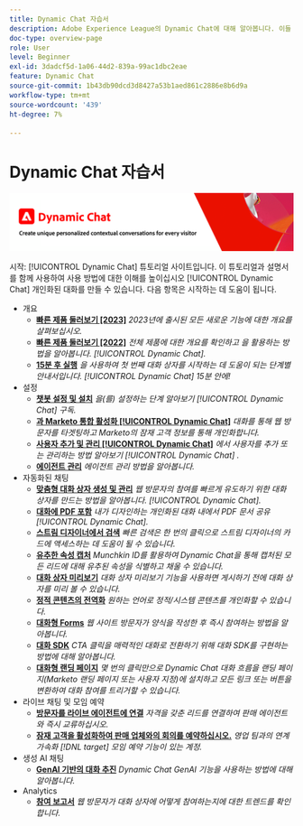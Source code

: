```yaml
---
title: Dynamic Chat 자습서
description: Adobe Experience League의 Dynamic Chat에 대해 알아봅니다. 이들 튜토리얼과 설명서를 통해 Dynamic Chat를 사용하여 맞춤형 대화를 만드는 방법에 대한 이해를 높이십시오.
doc-type: overview-page
role: User
level: Beginner
exl-id: 3dadcf5d-1a06-44d2-839a-99ac1dbc2eae
feature: Dynamic Chat
source-git-commit: 1b43db90dcd3d8427a53b1aed861c2886e8b6d9a
workflow-type: tm+mt
source-wordcount: '439'
ht-degree: 7%

---
```


# Dynamic Chat 자습서

![](assets/dynamic-chat-header.png)

시작: [!UICONTROL Dynamic Chat]  튜토리얼 사이트입니다. 이 튜토리얼과 설명서를 함께 사용하여 사용 방법에 대한 이해를 높이십시오 [!UICONTROL Dynamic Chat]  개인화된 대화를 만들 수 있습니다. 다음 항목은 시작하는 데 도움이 됩니다.

* 개요
   * **[빠른 제품 둘러보기 [2023]](product-tour.md)**
     *2023년에 출시된 모든 새로운 기능에 대한 개요를 살펴보십시오.*
   * **[빠른 제품 둘러보기 [2022]](product-tour.md)**
     *전체 제품에 대한 개요를 확인하고 을 활용하는 방법을 알아봅니다. [!UICONTROL Dynamic Chat].*
   * **[15분 후 실행](go-live-in-15-minutes.md)**
     *을 사용하여 첫 번째 대화 상자를 시작하는 데 도움이 되는 단계별 안내서입니다. [!UICONTROL Dynamic Chat]  15분 안에!*
* 설정
   * **[챗봇 설정 및 설치](setup.md)**
     *을(를) 설정하는 단계 알아보기 [!UICONTROL Dynamic Chat]  구독.*
   * **[과 Marketo 통합 활성화 [!UICONTROL Dynamic Chat]](marketo-integration.md)**
     *대화를 통해 웹 방문자를 타겟팅하고 Marketo의 잠재 고객 정보를 통해 개인화합니다.*
   * **[사용자 추가 및 관리 [!UICONTROL Dynamic Chat]](user-management.md)**
     *에서 사용자를 추가 또는 관리하는 방법 알아보기 [!UICONTROL Dynamic Chat] .*
   * **[에이전트 관리](agent-management.md)**
     *에이전트 관리 방법을 알아봅니다.*
* 자동화된 채팅
   * **[맞춤형 대화 상자 생성 및 관리](dialogue-management.md)**
     *웹 방문자의 참여를 빠르게 유도하기 위한 대화 상자를 만드는 방법을 알아봅니다. [!UICONTROL Dynamic Chat].*
   * **[대화에 PDF 포함](document-cloud-integration.md)**
     *내가 디자인하는 개인화된 대화 내에서 PDF 문서 공유 [!UICONTROL Dynamic Chat].*
   * **[스트림 디자이너에서 검색](search-in-stream-designer.md)**
     *빠른 검색은 한 번의 클릭으로 스트림 디자이너의 카드에 액세스하는 데 도움이 될 수 있습니다.*
   * **[유추한 속성 캡처](capture-inferred-attributes.md)**
     *Munchkin ID를 활용하여 Dynamic Chat을 통해 캡처된 모든 리드에 대해 유추된 속성을 식별하고 채울 수 있습니다.*
   * **[대화 상자 미리보기](dialogue-preview.md)**
     *대화 상자 미리보기 기능을 사용하면 게시하기 전에 대화 상자를 미리 볼 수 있습니다.*
   * **[정적 콘텐츠의 전역화](globalization-of-static-content.md)**
     *원하는 언어로 정적/시스템 콘텐츠를 개인화할 수 있습니다.*
   * **[대화형 Forms](conversational-forms.md)**
     *웹 사이트 방문자가 양식을 작성한 후 즉시 참여하는 방법을 알아봅니다.*
   * **[대화 SDK](conversations-sdk.md)**
     *CTA 클릭을 매력적인 대화로 전환하기 위해 대화 SDK를 구현하는 방법에 대해 알아봅니다.*
   * **[대화형 랜딩 페이지](conversational-landing-pages.md)**
     *몇 번의 클릭만으로 Dynamic Chat 대화 흐름을 랜딩 페이지(Marketo 랜딩 페이지 또는 사용자 지정)에 설치하고 모든 링크 또는 버튼을 변환하여 대화 참여를 트리거할 수 있습니다.*
* 라이브 채팅 및 모임 예약
   * **[방문자를 라이브 에이전트에 연결](connect-visitors-to-live-agents.md)**
     *자격을 갖춘 리드를 연결하여 판매 에이전트와 즉시 교류하십시오.*
   * **[잠재 고객을 활성화하여 판매 업체와의 회의를 예약하십시오.](meeting-booking.md)**
     *영업 팀과의 연계 가속화 [!DNL target] 모임 예약 기능이 있는 계정.*
* 생성 AI 채팅
   * **[GenAI 기반의 대화 추진](gen-ai-features.md)**
     *Dynamic Chat GenAI 기능을 사용하는 방법에 대해 알아봅니다.*
* Analytics
   * **[참여 보고서](engagement-report.md)**
     *웹 방문자가 대화 상자에 어떻게 참여하는지에 대한 트렌드를 확인합니다.*
